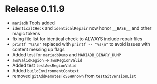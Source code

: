 # Release 0.11.9

- `mariadb` Tools added
- `identicalCHeck` and `identicalRepair` now honor `__BASE__` and other magic tokens
- fixing file list for identical check to ALWAYS include repair files
- `printf "%s\n"` replaced with `printf -- "%s\n"` to avoid issues with content messing up flags
- Added test for `mariadbDump` and `MARIADB_BINARY_DUMP`
- `awsValidRegion` -> `awsRegionValid`
- Added test `testAwsRegionValid`
- Added `buildEnvironmentContext`
- removed `gitAddRemotesToSSHKnown` from `testGitVersionList`
